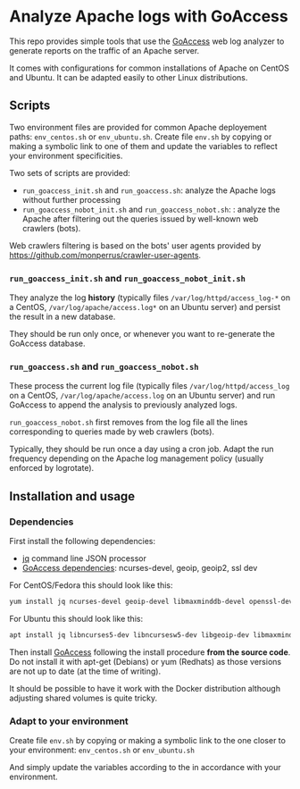# Analyze Apache logs with GoAccess

This repo provides simple tools that use the [GoAccess](https://goaccess.io/) web log analyzer to generate reports on the traffic of an Apache server.

It comes with configurations for common installations of Apache on CentOS and Ubuntu. It can be adapted easily to other Linux distributions.


## Scripts

Two environment files are provided for common Apache deployement paths: `env_centos.sh` or `env_ubuntu.sh`.
Create file `env.sh` by copying or making a symbolic link to one of them and update the variables to reflect your environment specificities.

Two sets of scripts are provided:
- `run_goaccess_init.sh` and `run_goaccess.sh`: analyze the Apache logs without further processing
- `run_goaccess_nobot_init.sh` and `run_goaccess_nobot.sh`: : analyze the Apache after filtering out the queries issued by well-known web crawlers (bots).

Web crawlers filtering is based on the bots' user agents provided by https://github.com/monperrus/crawler-user-agents.


### `run_goaccess_init.sh` and `run_goaccess_nobot_init.sh`

They analyze the log **history** (typically files `/var/log/httpd/access_log-*` on a CentOS, `/var/log/apache/access.log*` on an Ubuntu server) and persist the result in a new database.

They should be run only once, or whenever you want to re-generate the GoAccess database.

### `run_goaccess.sh` and `run_goaccess_nobot.sh`

These process the current log file (typically files `/var/log/httpd/access_log` on a CentOS, `/var/log/apache/access.log` on an Ubuntu server) and run GoAccess to append the analysis to previously analyzed logs.

`run_goaccess_nobot.sh` first removes from the log file all the lines corresponding to queries made by web crawlers (bots).

Typically, they should be run once a day using a cron job.
Adapt the run frequency depending on the Apache log management policy (usually enforced by logrotate).


## Installation and usage

### Dependencies

First install the following dependencies:
- [jq](https://stedolan.github.io/jq) command line JSON processor
- [GoAccess dependencies](https://github.com/allinurl/goaccess#distribution-packages): ncurses-devel, geoip, geoip2, ssl dev

For CentOS/Fedora this should look like this:
```bash
yum install jq ncurses-devel geoip-devel libmaxminddb-devel openssl-devel
```

For Ubuntu this should look like this:
```bash
apt install jq libncurses5-dev libncursesw5-dev libgeoip-dev libmaxminddb-dev libssl-dev
```

Then install [GoAccess](https://github.com/allinurl/goaccess) following the install procedure **from the source code**. Do not install it with apt-get (Debians) or yum (Redhats) as those versions are not up to date (at the time of writing).

It should be possible to have it work with the Docker distribution although adjusting shared volumes is quite tricky.

### Adapt to your environment

Create file `env.sh` by copying or making a symbolic link to the one closer to your environment: `env_centos.sh` or `env_ubuntu.sh`

And simply update the variables according to the in accordance with your environment.
